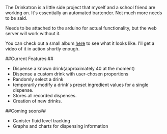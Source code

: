 The Drinkatron is a little side project that myself and a school friend are working on. 
It's essentially an automated bartender. Not much more needs to be said. 

Needs to be attached to the arduino for actual functionality, but the web server will work without it. 

You can check out a small album [here](http://imgur.com/a/Xvoca) to see what it looks like. I'll get a video of
it in action shortly enough. 


##Current Features:##
* Dispense a known drink(approximately 40 at the moment)
* Dispense a custom drink with user-chosen proportions
* Randomly select a drink
* temporarily modify a drink's preset ingredient values for a single dispense.
* Stores all recorded dispenses.
* Creation of new drinks.

##Coming soon:##
* Canister fluid level tracking
* Graphs and charts for dispensing information

